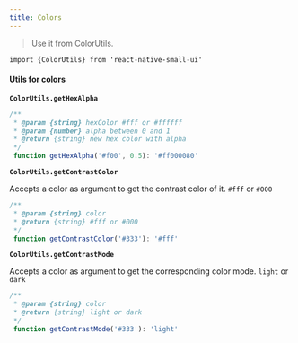 ```yaml
---
title: Colors
---
```


> Use it from ColorUtils.

`import {ColorUtils} from 'react-native-small-ui'`

#### Utils for colors

**`ColorUtils.getHexAlpha`**

```js
/**
 * @param {string} hexColor #fff or #ffffff
 * @param {number} alpha between 0 and 1
 * @return {string} new hex color with alpha
 */
 function getHexAlpha('#f00', 0.5): '#ff000080'
```

**`ColorUtils.getContrastColor`**

Accepts a color as argument to get the contrast color of it. `#fff` or `#000`

```js
/**
 * @param {string} color
 * @return {string} #fff or #000
 */
 function getContrastColor('#333'): '#fff'
```

**`ColorUtils.getContrastMode`**

Accepts a color as argument to get the corresponding color mode. `light` or `dark`

```js
/**
 * @param {string} color
 * @return {string} light or dark
 */
 function getContrastMode('#333'): 'light'
```